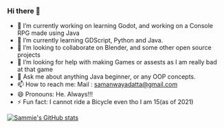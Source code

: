 ### Hi there 👋


- 🔭 I’m currently working on learning Godot, and working on a Console RPG made using Java
- 🌱 I’m currently learning GDScript, Python and Java.
- 👯 I’m looking to collaborate on Blender, and some other open source projects
- 🤔 I’m looking for help with making Games or assests as I am really bad at that game
- 💬 Ask me about anything Java beginner, or any OOP concepts.
- 📫 How to reach me: Mail : samanwayadatta@gmail.com 
- 😄 Pronouns: He. Always!!!
- ⚡ Fun fact: I cannot ride a Bicycle even tho I am 15(as of 2021)

[![Sammie's GitHub stats](https://github-readme-stats.vercel.app/api?username=Sammie156)](https://github.com/anuraghazra/github-readme-stats)

<!--
**Sammie156/Sammie156** is a ✨ _special_ ✨ repository because its `README.md` (this file) appears on your GitHub profile.

Here are some ideas to get you started:

- 🔭 I’m currently working on learning Godot, and working on a Console RPG made using Java
- 🌱 I’m currently learning GDScript, Python and Java.
- 👯 I’m looking to collaborate on Blender, and some other open source projects
- 🤔 I’m looking for help with making Games or assests as I am really bad at that game
- 💬 Ask me about anything Java beginner, or any OOP concepts.
- 📫 How to reach me: Mail : samanwayadatta@gmail.com 
- 😄 Pronouns: He. Always!!!
- ⚡ Fun fact: I cannot ride a Bicycle even tho I am 15(as of 2021)
-->
